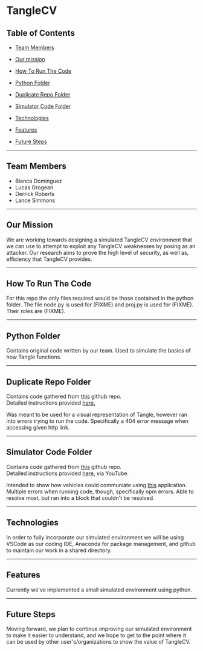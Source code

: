 # TangleCV



## Table of Contents  

* [Team Members](#team-members)

* [Our mission](#our-mission) 

* [How To Run The Code](#how-to-run-the-code)

* [Python Folder](#python-folder) 

* [Duplicate Repo Folder](#duplicate-repo-folder) 

* [Simulator Code Folder](#simulator-code-folder) 


* [Technologies](#technologies) 

* [Features](#features) 

* [Future Steps](#future-steps) 

 --- 
## Team Members

* Bianca Dominguez
* Lucas Grogean
* Derrick Roberts
* Lance Simmons

 --- 
## Our Mission

We are working towards designing a simulated TangleCV environment that we can use to attempt to exploit any TangleCV weaknesses by posing as an attacker. Our research aims to prove the high level of security, as well as, efficiency that TangleCV provides.

 --- 

## How To Run The Code

For this repo the only files required would be those contained in the python folder. The file node.py is used for (FIXME) and proj.py is used for (FIXME). Their roles are (FIXME).

 --- 
 
## Python Folder

Contains original code written by our team. Used to simulate the basics of how Tangle functions. 

 --- 
 
## Duplicate Repo Folder 

Contains code gathered from <a href="https://github.com/iotaledger/high-mobility-blueprints">this</a> github repo. </br>
Detailed instructions provided <a href="https://steemit.com/iota/@jordaan01/building-an-iota-tangle-from-scratch-in-python-and-flask">here.</a> </br>

Was meant to be used for a visual representation of Tangle, however ran into errors trying to run the code. Specifically a 404 error message when accessing given http link.

 --- 

## Simulator Code Folder

Contains code gathered from <a href="https://github.com/ljlabs/tangle-pow">this</a> github repo. </br>
Detailed instructions provided <a href="https://www.youtube.com/watch?v=L-O-okg0bWk">here</a>, via YouTube. </br>

Intended to show how vehicles could communiate using <a href="https://console.high-mobility.com/qdEZ/">this</a> application. Multiple errors when running code, though, specifically npm errors. Able to resolve most, but ran into a block that couldn't be resolved.  

 --- 


## Technologies

In order to fully incorporate our simulated environment we will be using VSCode as our coding IDE, Anaconda for package management, and github to maintain our work in a shared directory.  

 --- 

## Features

Currently we've implemented a small simulated environment using python.

 --- 

## Future Steps

Moving forward, we plan to continue improving our simulated environment to make it easier to understand, and we hope to get to the point where it can be used by other user's/organizations to show the value of TangleCV. 

